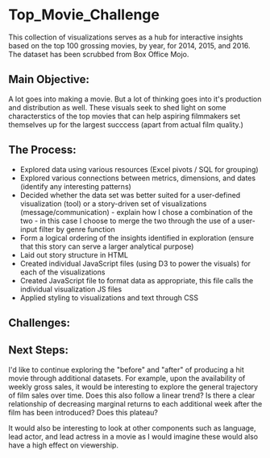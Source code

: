 # Top_Movie_Challenge
This collection of visualizations serves as a hub for interactive insights based on the top 100 grossing movies, by year, for 2014, 2015, and 2016. The dataset has been scrubbed from Box Office Mojo.

## Main Objective:
A lot goes into making a movie. But a lot of thinking goes into it's production and distribution as well. These visuals seek to shed light on some characterstics of the top movies that can help aspiring filmmakers set themselves up for the largest succcess (apart from actual film quality.)

## The Process:
- Explored data using various resources (Excel pivots / SQL for grouping)
- Explored various connections between metrics, dimensions, and dates (identify any interesting patterns)
- Decided whether the data set was better suited for a user-defined visualization (tool) or a story-driven set of visualizations (message/communication) - explain how I chose a combination of the two - in this case I choose to merge the two through the use of a user-input filter by genre function
- Form a logical ordering of the insights identified in exploration (ensure that this story can serve a larger analytical purpose)
- Laid out story structure in HTML
- Created individual JavaScript files (using D3 to power the visuals) for each of the visualizations
- Created JavaScript file to format data as appropriate, this file calls the individual visualization JS files
- Applied styling to visualizations and text through CSS

## Challenges:

## Next Steps:
I'd like to continue exploring the "before" and "after" of producing a hit movie through additional datasets. For example, upon the availability of weekly gross sales, it would be interesting to explore the general trajectory of film sales over time. Does this also follow a linear trend? Is there a clear relationship of decreasing marginal returns to each additional week after the film has been introduced? Does this plateau?

It would also be interesting to look at other components such as language, lead actor, and lead actress in a movie as I would imagine these would also have a high effect on viewership.
